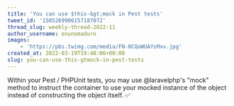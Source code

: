 ```yaml
---
title: 'You can use $this-&gt;mock in Pest tests'
tweet_id: '1505269906157187072'
thread_slug: weekly-thread-2022-11
author_username: enunomaduro
images:
    - 'https://pbs.twimg.com/media/FN-0CQaWUAYsMxv.jpg'
created_at: 2022-03-19T19:48:06+00:00
slug: you-can-use-this-gtmock-in-pest-tests
---
```

Within your Pest / PHPUnit tests, you may use @laravelphp's "mock" method to instruct the container to use your mocked instance of the object instead of constructing the object itself. ✅